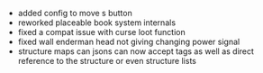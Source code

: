 - added config to move s button
- reworked placeable book system internals
- fixed a compat issue with curse loot function
- fixed wall enderman head not giving changing power signal
- structure maps can jsons can now accept tags as well as direct reference to the structure or even structure lists